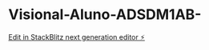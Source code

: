 # Visional-Aluno-ADSDM1AB-

[Edit in StackBlitz next generation editor ⚡️](https://stackblitz.com/~/github.com/mfavacho/Visional-Aluno-ADSDM1AB-)